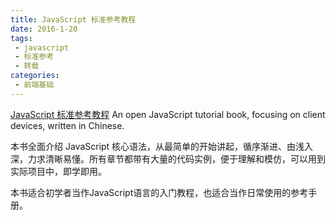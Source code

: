 ```yaml
---
title: JavaScript 标准参考教程
date: 2016-1-20
tags:
 - javascript
 - 标准参考
 - 转载
categories:
 - 前端基础
---
```




[JavaScript 标准参考教程](http://javascript.ruanyifeng.com/)
An open JavaScript tutorial book, focusing on client devices, written in Chinese.

本书全面介绍 JavaScript 核心语法，从最简单的开始讲起，循序渐进、由浅入深，力求清晰易懂。所有章节都带有大量的代码实例，便于理解和模仿，可以用到实际项目中，即学即用。

本书适合初学者当作JavaScript语言的入门教程，也适合当作日常使用的参考手册。